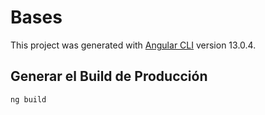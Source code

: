 # Bases

This project was generated with [Angular CLI](https://github.com/angular/angular-cli) version 13.0.4.

## Generar el Build de Producción
```
ng build
```